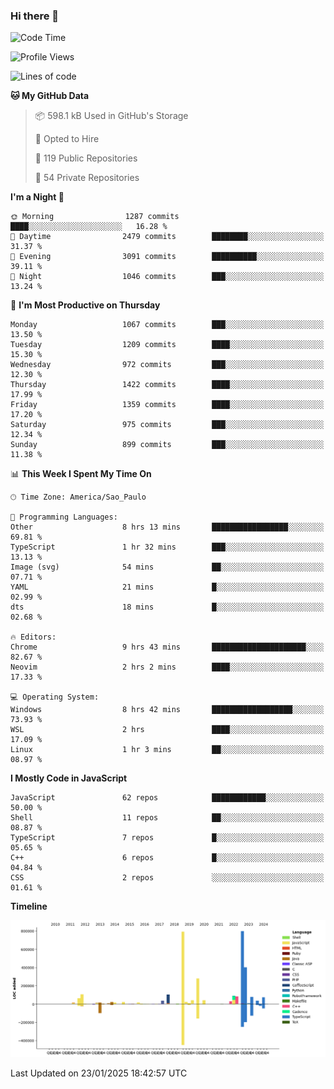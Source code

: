 ### Hi there 👋

<!--START_SECTION:waka-->
![Code Time](http://img.shields.io/badge/Code%20Time-6%2C823%20hrs%2038%20mins-blue)

![Profile Views](http://img.shields.io/badge/Profile%20Views-1-blue)

![Lines of code](https://img.shields.io/badge/From%20Hello%20World%20I%27ve%20Written-3.3%20million%20lines%20of%20code-blue)

**🐱 My GitHub Data** 

> 📦 598.1 kB Used in GitHub's Storage 
 > 
> 💼 Opted to Hire
 > 
> 📜 119 Public Repositories 
 > 
> 🔑 54 Private Repositories 
 > 
**I'm a Night 🦉** 

```text
🌞 Morning                1287 commits        ████░░░░░░░░░░░░░░░░░░░░░   16.28 % 
🌆 Daytime                2479 commits        ████████░░░░░░░░░░░░░░░░░   31.37 % 
🌃 Evening                3091 commits        ██████████░░░░░░░░░░░░░░░   39.11 % 
🌙 Night                  1046 commits        ███░░░░░░░░░░░░░░░░░░░░░░   13.24 % 
```
📅 **I'm Most Productive on Thursday** 

```text
Monday                   1067 commits        ███░░░░░░░░░░░░░░░░░░░░░░   13.50 % 
Tuesday                  1209 commits        ████░░░░░░░░░░░░░░░░░░░░░   15.30 % 
Wednesday                972 commits         ███░░░░░░░░░░░░░░░░░░░░░░   12.30 % 
Thursday                 1422 commits        ████░░░░░░░░░░░░░░░░░░░░░   17.99 % 
Friday                   1359 commits        ████░░░░░░░░░░░░░░░░░░░░░   17.20 % 
Saturday                 975 commits         ███░░░░░░░░░░░░░░░░░░░░░░   12.34 % 
Sunday                   899 commits         ███░░░░░░░░░░░░░░░░░░░░░░   11.38 % 
```


📊 **This Week I Spent My Time On** 

```text
🕑︎ Time Zone: America/Sao_Paulo

💬 Programming Languages: 
Other                    8 hrs 13 mins       █████████████████░░░░░░░░   69.81 % 
TypeScript               1 hr 32 mins        ███░░░░░░░░░░░░░░░░░░░░░░   13.13 % 
Image (svg)              54 mins             ██░░░░░░░░░░░░░░░░░░░░░░░   07.71 % 
YAML                     21 mins             █░░░░░░░░░░░░░░░░░░░░░░░░   02.99 % 
dts                      18 mins             █░░░░░░░░░░░░░░░░░░░░░░░░   02.68 % 

🔥 Editors: 
Chrome                   9 hrs 43 mins       █████████████████████░░░░   82.67 % 
Neovim                   2 hrs 2 mins        ████░░░░░░░░░░░░░░░░░░░░░   17.33 % 

💻 Operating System: 
Windows                  8 hrs 42 mins       ██████████████████░░░░░░░   73.93 % 
WSL                      2 hrs               ████░░░░░░░░░░░░░░░░░░░░░   17.09 % 
Linux                    1 hr 3 mins         ██░░░░░░░░░░░░░░░░░░░░░░░   08.97 % 
```

**I Mostly Code in JavaScript** 

```text
JavaScript               62 repos            ████████████░░░░░░░░░░░░░   50.00 % 
Shell                    11 repos            ██░░░░░░░░░░░░░░░░░░░░░░░   08.87 % 
TypeScript               7 repos             █░░░░░░░░░░░░░░░░░░░░░░░░   05.65 % 
C++                      6 repos             █░░░░░░░░░░░░░░░░░░░░░░░░   04.84 % 
CSS                      2 repos             ░░░░░░░░░░░░░░░░░░░░░░░░░   01.61 % 
```



**Timeline**

![Lines of Code chart](https://raw.githubusercontent.com/jampow/jampow/master/assets/bar_graph.png)


 Last Updated on 23/01/2025 18:42:57 UTC
<!--END_SECTION:waka-->

